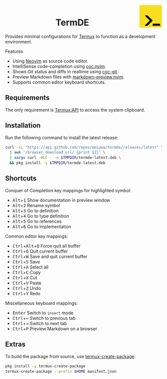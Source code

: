 <div>
  <img alt="logo" align="right" width="72" height="72" src="media/termde_logo.png"/>
</div>

<h1 align="center">TermDE</h1>

Provides minimal configurations for [Termux](https://termux.com) to function as a development environment.

 Features

- Using [Neovim](https://github.com/neovim/neovim) as source code editor.
- IntelliSense code-completion using [coc.nvim](https://github.com/neoclide/coc.nvim).
- Shows Git status and diffs in realtime using [coc-git](https://github.com/neoclide/coc-git).
- Preview Markdown files with [markdown-preview.nvim](https://github.com/iamcco/markdown-preview.nvim).
- Supports common editor keyboard shortcuts.

## Requirements

The only requirement is [Termux:API](https://wiki.termux.com/wiki/Termux:API) to access the system clipboard.

## Installation

Run the following command to install the latest release:

```bash
curl -sL "https://api.github.com/repos/meiuwa/termde/releases/latest" \
  | awk '/browser_download_url/ {print $2}' \
  | xargs curl -#LC - -o $TMPDIR/termde-latest.deb \
  && pkg install -y $TMPDIR/termde-latest.deb
```

## Shortcuts

Conquer of Completion key mappings for highlighted symbol:

<ul>
  <li><kbd>Alt</kbd>+<kbd>1</kbd> Show documentation in preview window</li>
  <li><kbd>Alt</kbd>+<kbd>2</kbd> Rename symbol</li>
  <li><kbd>Alt</kbd>+<kbd>3</kbd> Go to definition</li>
  <li><kbd>Alt</kbd>+<kbd>4</kbd> Go to type definition</li>
  <li><kbd>Alt</kbd>+<kbd>5</kbd> Go to references</li>
  <li><kbd>Alt</kbd>+<kbd>6</kbd> Go to implementation</li>
</ul>

Common editor key mappings:

<ul>
  <li><kbd>Ctrl</kbd>+<kbd>Alt</kbd>+<kbd>Q</kbd> Force quit all buffer</li>
  <li><kbd>Ctrl</kbd>+<kbd>Q</kbd> Quit current buffer</li>
  <li><kbd>Ctrl</kbd>+<kbd>W</kbd> Save and quit current buffer</li>
  <li><kbd>Ctrl</kbd>+<kbd>S</kbd> Save</li>
  <li><kbd>Ctrl</kbd>+<kbd>A</kbd> Select all</li>
  <li><kbd>Ctrl</kbd>+<kbd>C</kbd> Copy</li>
  <li><kbd>Ctrl</kbd>+<kbd>X</kbd> Cut</li>
  <li><kbd>Ctrl</kbd>+<kbd>V</kbd> Paste</li>
  <li><kbd>Ctrl</kbd>+<kbd>Z</kbd> Undo</li>
  <li><kbd>Ctrl</kbd>+<kbd>Y</kbd> Redo</li>
</ul>

Miscellaneous keyboard mappings:

<ul>
  <li><kbd>Enter</kbd> Switch to <code>insert</code> mode</li>
  <li><kbd>Ctrl</kbd>+<kbd>←</kbd> Switch to previous tab</li>
  <li><kbd>Ctrl</kbd>+<kbd>→</kbd> Switch to next tab</li>
  <li><kbd>Ctrl</kbd>+<kbd>P</kbd> Preview Markdown on a browser</li>
</ul>

## Extras

To build the package from source, use [termux-create-package](https://github.com/termux/termux-create-package):

```bash
pkg install -y termux-create-package
termux-create-package --prefix $HOME manifest.json
```
